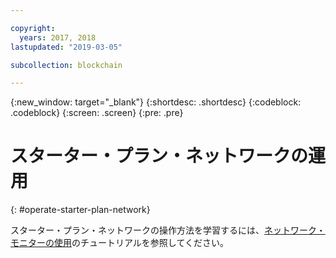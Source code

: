 ```yaml
---

copyright:
  years: 2017, 2018
lastupdated: "2019-03-05"

subcollection: blockchain

---
```


{:new_window: target="_blank"}
{:shortdesc: .shortdesc}
{:codeblock: .codeblock}
{:screen: .screen}
{:pre: .pre}

# スターター・プラン・ネットワークの運用
{: #operate-starter-plan-network}

スターター・プラン・ネットワークの操作方法を学習するには、[ネットワーク・モニターの使用](/docs/services/blockchain?topic=blockchain-ibp-dashboard#ibp-dashboard)のチュートリアルを参照してください。
